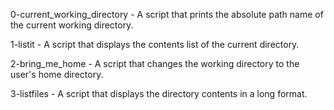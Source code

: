 0-current_working_directory - A script that prints the absolute path name of the current working directory.

1-listit - A script that displays the contents list of the current directory.

2-bring_me_home - A script that changes the working directory to the user's home directory.

3-listfiles - A script that displays the directory contents in a long format.
